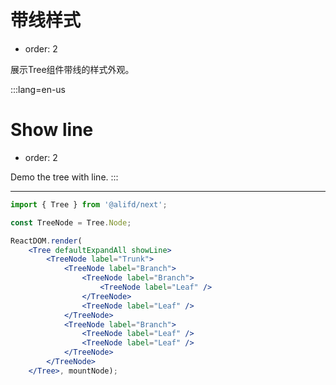 # 带线样式

- order: 2

展示Tree组件带线的样式外观。

:::lang=en-us
# Show line

- order: 2

Demo the tree with line.
:::

---

````jsx
import { Tree } from '@alifd/next';

const TreeNode = Tree.Node;

ReactDOM.render(
    <Tree defaultExpandAll showLine>
        <TreeNode label="Trunk">
            <TreeNode label="Branch">
                <TreeNode label="Branch">
                    <TreeNode label="Leaf" />
                </TreeNode>
                <TreeNode label="Leaf" />
            </TreeNode>
            <TreeNode label="Branch">
                <TreeNode label="Leaf" />
                <TreeNode label="Leaf" />
            </TreeNode>
        </TreeNode>
    </Tree>, mountNode);
````
